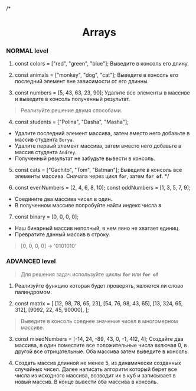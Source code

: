 /* <h1 align="center">Arrays</h1>

### NORMAL level

1) const colors = ["red", "green", "blue"];
Выведите в консоль его длину.

2) const animals = ["monkey", "dog", "cat"];
Выведите в консоль его последний элемент вне зависимости от его длинны.

3) const numbers = [5, 43, 63, 23, 90];
Удалите все элементы в массиве и выведите в консоль полученный результат.
> Реализуйте решение двумя способами.

4) const students = ["Polina", "Dasha", "Masha"];
- Удалите последний элемент массива, затем вместо него добавьте в массив студента `Borya`.
- Удалите первый элемент массива, затем вместо него добавьте в массив студента `Andrey`.
- Полученный результат не забудьте вывести в консоль.

5) const cats = ["Gachito", "Tom", "Batman"];
Выведите в консоль все элементы массива. Сначала через цикл **`for`**, затем **`for of`**. */

6) const evenNumbers = [2, 4, 6, 8, 10];
const oddNumbers = [1, 3, 5, 7, 9];
- Соедините два массива чисел в один.
- В полученном массиве попробуйте найти индекс числа **`8`**

7) const binary = [0, 0, 0, 0];
- Наш бинарный массив неполный, в нем явно не хватает единиц.
- Превратите данный массив в строку.
> [0, 0, 0, 0] -> '0101010'


### ADVANCED level
> Для решения задач используйте циклы **`for`** или **`for of`**

1) Реализуйте функцию которая будет проверять, является ли слово палиндромом.

2) const matrix = [
  [12, 98, 78, 65, 23],
  [54, 76, 98, 43, 65],
  [13, 324, 65, 312],
  [9092, 22, 45, 90000],
];
> Выведите в консоль среднее значение чисел в многомерном массиве.

3) const mixedNumbers = [-14, 24, -89, 43, 0, -1, 412, 4];
Создайте два массива, в один поместите все положительные числа включая 0, в другой все отрицательные. Оба массива затем выведите в консоль.

4) Создать массив длинной не менее 5, из динамически созданных случайных чисел. Далее написать алгоритм который берет все числа из исходного массива, возводит их в куб и записывает в новый массив. В конце вывести оба массива в консоль.